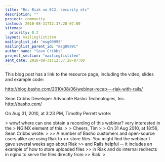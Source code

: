```yaml
---
title: "Re: Riak on EC2, security etc"
description: ""
project: community
lastmod: 2010-08-31T12:37:20-07:00
sitemap:
  priority: 0.2
layout: mailinglistitem
mailinglist_id: "msg00993"
mailinglist_parent_id: "msg00991"
author_name: "Sean Cribbs"
project_section: "mailinglistitem"
sent_date: 2010-08-31T12:37:20-07:00
---
```



This blog post has a link to the resource page, including the video, slides and 
example code:

http://blog.basho.com/2010/08/06/webinar-recap---riak-with-rails/

Sean Cribbs 
Developer Advocate
Basho Technologies, Inc.
http://basho.com/

On Aug 31, 2010, at 3:23 PM, Timothy Perrett wrote:

&gt; wow! where can one obtain a recording of this webinar? very interested in the 
&gt; NGINX element of this.
&gt; 
&gt; Cheers, Tim
&gt; 
&gt; On 31 Aug 2010, at 18:59, Sean Cribbs wrote:
&gt; 
&gt;&gt; A number of Basho customers and open-source users alike are using Riak to 
&gt;&gt; store files. You might find the webinar I gave several weeks ago about Riak 
&gt;&gt; and Rails helpful -- it includes an example of how to store uploaded files 
&gt;&gt; in Riak and do internal redirects in nginx to serve the files directly from 
&gt;&gt; Riak.
&gt; 
